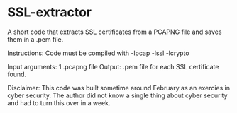 # SSL-extractor
A short code that extracts SSL certificates from a PCAPNG file and saves them in a .pem file.

Instructions: Code must be compiled with -lpcap -lssl -lcrypto

Input arguments: 1 .pcapng file Output: .pem file for each SSL certificate found.

Disclaimer: This code was built sometime around February as an exercies in cyber security. The author did not know a single thing about cyber security and had to turn this over in a week.
